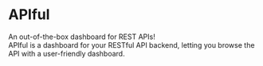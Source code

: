 # APIful
An out-of-the-box dashboard for REST APIs!  
APIful is a dashboard for your RESTful API backend, letting you browse the API with a user-friendly dashboard.  
